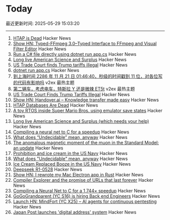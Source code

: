 # Today

最近更新时间: 2025-05-29 15:03:20

--- 
1. [HTAP is Dead](https://www.mooncake.dev/blog/htap-is-dead) Hacker News
2. [Show HN: Typed-FFmpeg 3.0–Typed Interface to FFmpeg and Visual Filter Editor](https://github.com/livingbio/typed-ffmpeg) Hacker News
3. [Run a C# file directly using dotnet run app.cs](https://devblogs.microsoft.com/dotnet/announcing-dotnet-run-app/) Hacker News
4. [Long live American Science and Surplus](https://milwaukeerecord.com/city-life/long-live-american-science-surplus-which-needs-your-help/) Hacker News
5. [US Trade Court finds Trump tariffs illegal](https://www.bloomberg.com/news/articles/2025-05-28/trump-s-global-tariffs-blocked-by-us-trade-court) Hacker News
6. [dotnet run app.cs](https://devblogs.microsoft.com/dotnet/announcing-dotnet-run-app/) Hacker News
7. [到上海时间 2286 年 11 月 21 日 01:46:40，秒级的时间戳到 11 位，对各位写的代码有影响吗](https://www.v2ex.com/t/1135042) v2ex 最热主题
8. [第二辆车，考虑电车，特斯拉 Y 还是微辣 ET5t](https://www.v2ex.com/t/1135041) v2ex 最热主题
9. [US Trade Court Finds Trump Tariffs Illegal](https://www.bloomberg.com/news/articles/2025-05-28/trump-s-global-tariffs-blocked-by-us-trade-court) Hacker News
10. [Show HN: Handover.ai – Knowledge transfer made easy](https://www.handover.ai/) Hacker News
11. [HTAP Databases Are Dead](https://www.mooncake.dev/blog/htap-is-dead) Hacker News
12. [A toy RTOS inside Super Mario Bros. using emulator save states](https://prettygoodblog.com/p/what-threads-are-part-2) Hacker News
13. [Long live American Science and Surplus (which needs your help)](https://milwaukeerecord.com/city-life/long-live-american-science-surplus-which-needs-your-help/) Hacker News
14. [Compiling a neural net to C for a speedup](https://slightknack.dev/blog/difflogic/) Hacker News
15. [What does “Undecidable” mean, anyway](https://buttondown.com/hillelwayne/archive/what-does-undecidable-mean-anyway/) Hacker News
16. [The anomalous magnetic moment of the muon in the Standard Model: an update](https://arxiv.org/abs/2505.21476) Hacker News
17. [Prohibition and ice cream in the US Navy](https://www.oldsaltblog.com/2025/05/how-ice-cream-replaced-booze-in-the-us-navy-2/) Hacker News
18. [What does "Undecidable" mean, anyway](https://buttondown.com/hillelwayne/archive/what-does-undecidable-mean-anyway/) Hacker News
19. [Ice Cream Replaced Booze in the US Navy](https://www.oldsaltblog.com/2025/05/how-ice-cream-replaced-booze-in-the-us-navy-2/) Hacker News
20. [Deepseek R1-0528](https://huggingface.co/deepseek-ai/DeepSeek-R1-0528) Hacker News
21. [Show HN: I rewrote my Mac Electron app in Rust](https://desktopdocs.com/?v=2025) Hacker News
22. [Compiler Explorer and the promise of URLs that last forever](https://xania.org/202505/compiler-explorer-urls-forever) Hacker News
23. [Compiling a Neural Net to C for a 1,744× speedup](https://slightknack.dev/blog/difflogic/) Hacker News
24. [GoGoGrandparent (YC S16) is hiring Back end Engineers](https://news.ycombinator.com/item?id=44118127) Hacker News
25. [Launch HN: MindFort (YC X25) – AI agents for continuous pentesting](https://news.ycombinator.com/item?id=44117465) Hacker News
26. [Japan Post launches 'digital address' system](https://www.japantimes.co.jp/business/2025/05/27/companies/japan-post-digital-address/) Hacker News

